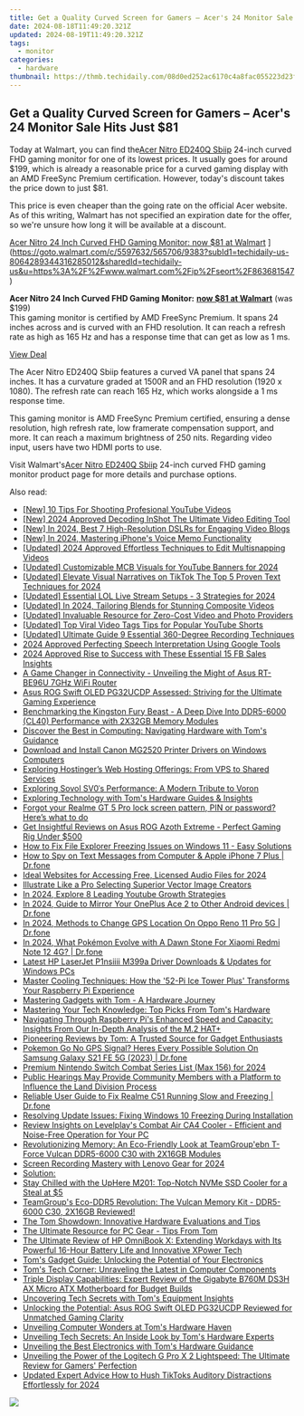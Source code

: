 ```yaml
---
title: Get a Quality Curved Screen for Gamers – Acer's 24 Monitor Sale Hits Just $81
date: 2024-08-18T11:49:20.321Z
updated: 2024-08-19T11:49:20.321Z
tags:
  - monitor
categories:
  - hardware
thumbnail: https://thmb.techidaily.com/08d0ed252ac6170c4a8fac055223d23fecc76ab6227921b368a4209f8523cce7.png
---
```


## Get a Quality Curved Screen for Gamers – Acer's 24 Monitor Sale Hits Just $81

Today at Walmart, you can find the[Acer Nitro ED240Q Sbiip](https://goto.walmart.com/c/5597632/565706/9383?subId1=techidaily-us-9012241473682263508&sharedId=techidaily-us&u=https%3A%2F%2Fwww.walmart.com%2Fip%2Fseort%2F863681547) 24-inch curved FHD gaming monitor for one of its lowest prices. It usually goes for around $199, which is already a reasonable price for a curved gaming display with an AMD FreeSync Premium certification. However, today's discount takes the price down to just $81.

 This price is even cheaper than the going rate on the official Acer website. As of this writing, Walmart has not specified an expiration date for the offer, so we're unsure how long it will be available at a discount.

[Acer Nitro 24 Inch Curved FHD Gaming Monitor: now $81 at Walmart](https://cdn.mos.cms.futurecdn.net/TkYKybHjX22dLQAitAoMeC-200-100.jpg "Acer Nitro 24 Inch Curved FHD Gaming Monitor: now $81 at Walmart") ](https://goto.walmart.com/c/5597632/565706/9383?subId1=techidaily-us-8064289344316285012&sharedId=techidaily-us&u=https%3A%2F%2Fwww.walmart.com%2Fip%2Fseort%2F863681547)

**Acer Nitro 24 Inch Curved FHD Gaming Monitor:** [**now $81 at Walmart**](https://goto.walmart.com/c/5597632/565706/9383?subId1=techidaily-us-8407850270453663568&sharedId=techidaily-us&u=https%3A%2F%2Fwww.walmart.com%2Fip%2Fseort%2F863681547) (was $199)  
 This gaming monitor is certified by AMD FreeSync Premium. It spans 24 inches across and is curved with an FHD resolution. It can reach a refresh rate as high as 165 Hz and has a response time that can get as low as 1 ms.

[View Deal](https://goto.walmart.com/c/5597632/565706/9383?subId1=techidaily-us-8064289344316285012&sharedId=techidaily-us&u=https%3A%2F%2Fwww.walmart.com%2Fip%2Fseort%2F863681547)

 The Acer Nitro ED240Q Sbiip features a curved VA panel that spans 24 inches. It has a curvature graded at 1500R and an FHD resolution (1920 x 1080). The refresh rate can reach 165 Hz, which works alongside a 1 ms response time.

 This gaming monitor is AMD FreeSync Premium certified, ensuring a dense resolution, high refresh rate, low framerate compensation support, and more. It can reach a maximum brightness of 250 nits. Regarding video input, users have two HDMI ports to use.

 Visit Walmart's[Acer Nitro ED240Q Sbiip](https://goto.walmart.com/c/5597632/565706/9383?subId1=techidaily-us-9012241473682263508&sharedId=techidaily-us&u=https%3A%2F%2Fwww.walmart.com%2Fip%2Fseort%2F863681547) 24-inch curved FHD gaming monitor product page for more details and purchase options.

<ins class="adsbygoogle"
     style="display:block"
     data-ad-format="autorelaxed"
     data-ad-client="ca-pub-7571918770474297"
     data-ad-slot="1223367746"></ins>



<ins class="adsbygoogle"
     style="display:block"
     data-ad-client="ca-pub-7571918770474297"
     data-ad-slot="8358498916"
     data-ad-format="auto"
     data-full-width-responsive="true"></ins>

<span class="atpl-alsoreadstyle">Also read:</span>
<div><ul>
<li><a href="https://youtube-webster.techidaily.com/0-tips-for-shooting-profesional-youtube-videos/"><u>[New] 10 Tips For Shooting Profesional YouTube Videos</u></a></li>
<li><a href="https://vp-tips.techidaily.com/new-2024-approved-decoding-inshot-the-ultimate-video-editing-tool/"><u>[New] 2024 Approved  Decoding InShot  The Ultimate Video Editing Tool</u></a></li>
<li><a href="https://facebook-video-footage.techidaily.com/new-in-2024-best-7-high-resolution-dslrs-for-engaging-video-blogs/"><u>[New] In 2024, Best 7 High-Resolution DSLRs for Engaging Video Blogs</u></a></li>
<li><a href="https://desktop-recording.techidaily.com/new-in-2024-mastering-iphones-voice-memo-functionality/"><u>[New] In 2024, Mastering iPhone's Voice Memo Functionality</u></a></li>
<li><a href="https://snapchat-videos.techidaily.com/updated-2024-approved-effortless-techniques-to-edit-multisnapping-videos/"><u>[Updated] 2024 Approved  Effortless Techniques to Edit Multisnapping Videos</u></a></li>
<li><a href="https://facebook-video-footage.techidaily.com/updated-customizable-mcb-visuals-for-youtube-banners-for-2024/"><u>[Updated] Customizable MCB Visuals for YouTube Banners for 2024</u></a></li>
<li><a href="https://tiktok-videos.techidaily.com/updated-elevate-visual-narratives-on-tiktok-the-top-5-proven-text-techniques-for-2024/"><u>[Updated] Elevate Visual Narratives on TikTok  The Top 5 Proven Text Techniques for 2024</u></a></li>
<li><a href="https://visual-screen-recording.techidaily.com/updated-essential-lol-live-stream-setups-3-strategies-for-2024/"><u>[Updated] Essential LOL Live Stream Setups - 3 Strategies for 2024</u></a></li>
<li><a href="https://screen-video-capture.techidaily.com/updated-in-2024-tailoring-blends-for-stunning-composite-videos/"><u>[Updated] In 2024, Tailoring Blends for Stunning Composite Videos</u></a></li>
<li><a href="https://facebook-video-footage.techidaily.com/updated-invaluable-resource-for-zero-cost-video-and-photo-providers/"><u>[Updated] Invaluable Resource for Zero-Cost Video and Photo Providers</u></a></li>
<li><a href="https://youtube-tips.techidaily.com/ed-top-viral-video-tags-tips-for-popular-youtube-shorts/"><u>[Updated] Top Viral Video Tags  Tips for Popular YouTube Shorts</u></a></li>
<li><a href="https://some-tips.techidaily.com/updated-ultimate-guide-9-essential-360-degree-recording-techniques/"><u>[Updated] Ultimate Guide  9 Essential 360-Degree Recording Techniques</u></a></li>
<li><a href="https://screen-activity-recording.techidaily.com/2024-approved-perfecting-speech-interpretation-using-google-tools/"><u>2024 Approved  Perfecting Speech Interpretation Using Google Tools</u></a></li>
<li><a href="https://facebook-video-recording.techidaily.com/2024-approved-rise-to-success-with-these-essential-15-fb-sales-insights/"><u>2024 Approved  Rise to Success with These Essential 15 FB Sales Insights</u></a></li>
<li><a href="https://hardware-reviews.techidaily.com/a-game-changer-in-connectivity-unveiling-the-might-of-asus-rt-be96u-7ghz-wifi-router/"><u>A Game Changer in Connectivity - Unveiling the Might of Asus RT-BE96U 7GHz WiFi Router</u></a></li>
<li><a href="https://hardware-reviews.techidaily.com/asus-rog-swift-oled-pg32ucdp-assessed-striving-for-the-ultimate-gaming-experience/"><u>Asus ROG Swift OLED PG32UCDP Assessed: Striving for the Ultimate Gaming Experience</u></a></li>
<li><a href="https://hardware-reviews.techidaily.com/benchmarking-the-kingston-fury-beast-a-deep-dive-into-ddr5-6000-cl40-performance-with-2x32gb-memory-modules/"><u>Benchmarking the Kingston Fury Beast - A Deep Dive Into DDR5-6000 (CL40) Performance with 2X32GB Memory Modules</u></a></li>
<li><a href="https://hardware-reviews.techidaily.com/discover-the-best-in-computing-navigating-hardware-with-toms-guidance/"><u>Discover the Best in Computing: Navigating Hardware with Tom's Guidance</u></a></li>
<li><a href="https://driver-download.techidaily.com/download-and-install-canon-mg2520-printer-drivers-on-windows-computers/"><u>Download and Install Canon MG2520 Printer Drivers on Windows Computers</u></a></li>
<li><a href="https://hardware-reviews.techidaily.com/exploring-hostingers-web-hosting-offerings-from-vps-to-shared-services/"><u>Exploring Hostinger’s Web Hosting Offerings: From VPS to Shared Services</u></a></li>
<li><a href="https://hardware-reviews.techidaily.com/exploring-sovol-sv0s-performance-a-modern-tribute-to-voron/"><u>Exploring Sovol SV0ˈs Performance: A Modern Tribute to Voron</u></a></li>
<li><a href="https://hardware-reviews.techidaily.com/exploring-technology-with-toms-hardware-guides-and-insights/"><u>Exploring Technology with Tom's Hardware Guides & Insights</u></a></li>
<li><a href="https://phone-solutions.techidaily.com/forgot-your-realme-gt-5-pro-lock-screen-pattern-pin-or-password-here-s-what-to-do-by-drfone-android-unlock-android-unlock/"><u>Forgot your Realme GT 5 Pro lock screen pattern, PIN or password? Here’s what to do</u></a></li>
<li><a href="https://hardware-reviews.techidaily.com/get-insightful-reviews-on-asus-rog-azoth-extreme-perfect-gaming-rig-under-500/"><u>Get Insightful Reviews on Asus ROG Azoth Extreme - Perfect Gaming Rig Under $500</u></a></li>
<li><a href="https://common-error.techidaily.com/how-to-fix-file-explorer-freezing-issues-on-windows-11-easy-solutions/"><u>How to Fix File Explorer Freezing Issues on Windows 11 - Easy Solutions</u></a></li>
<li><a href="https://ios-location-track.techidaily.com/how-to-spy-on-text-messages-from-computer-and-apple-iphone-7-plus-drfone-by-drfone-virtual-ios/"><u>How to Spy on Text Messages from Computer & Apple iPhone 7 Plus | Dr.fone</u></a></li>
<li><a href="https://youtube-webster.techidaily.com/-websites-for-accessing-free-licensed-audio-files-for-2024/"><u>Ideal Websites for Accessing Free, Licensed Audio Files for 2024</u></a></li>
<li><a href="https://extra-information.techidaily.com/illustrate-like-a-pro-selecting-superior-vector-image-creators/"><u>Illustrate Like a Pro  Selecting Superior Vector Image Creators</u></a></li>
<li><a href="https://youtube-data.techidaily.com/24-explore-8-leading-youtube-growth-strategies/"><u>In 2024, Explore 8 Leading Youtube Growth Strategies</u></a></li>
<li><a href="https://screen-mirror.techidaily.com/in-2024-guide-to-mirror-your-oneplus-ace-2-to-other-android-devices-drfone-by-drfone-android/"><u>In 2024, Guide to Mirror Your OnePlus Ace 2 to Other Android devices | Dr.fone</u></a></li>
<li><a href="https://phone-solutions.techidaily.com/in-2024-methods-to-change-gps-location-on-oppo-reno-11-pro-5g-drfone-by-drfone-virtual-android/"><u>In 2024, Methods to Change GPS Location On Oppo Reno 11 Pro 5G | Dr.fone</u></a></li>
<li><a href="https://change-location.techidaily.com/in-2024-what-pokemon-evolve-with-a-dawn-stone-for-xiaomi-redmi-note-12-4g-drfone-by-drfone-virtual-android/"><u>In 2024, What Pokémon Evolve with A Dawn Stone For Xiaomi Redmi Note 12 4G? | Dr.fone</u></a></li>
<li><a href="https://hardware-updates.techidaily.com/latest-hp-laserjet-p1nsiiii-m399a-driver-downloads-and-updates-for-windows-pcs/"><u>Latest HP LaserJet P1nsiiii M399a Driver Downloads & Updates for Windows PCs</u></a></li>
<li><a href="https://hardware-reviews.techidaily.com/master-cooling-techniques-how-the-52-pi-ice-tower-plus-transforms-your-raspberry-pi-experience/"><u>Master Cooling Techniques: How the '52-Pi Ice Tower Plus' Transforms Your Raspberry Pi Experience</u></a></li>
<li><a href="https://hardware-reviews.techidaily.com/mastering-gadgets-with-tom-a-hardware-journey/"><u>Mastering Gadgets with Tom - A Hardware Journey</u></a></li>
<li><a href="https://hardware-reviews.techidaily.com/mastering-your-tech-knowledge-top-picks-from-toms-hardware/"><u>Mastering Your Tech Knowledge: Top Picks From Tom's Hardware</u></a></li>
<li><a href="https://hardware-reviews.techidaily.com/navigating-through-raspberry-pis-enhanced-speed-and-capacity-insights-from-our-in-depth-analysis-of-the-m2-hatplus/"><u>Navigating Through Raspberry Pi's Enhanced Speed and Capacity: Insights From Our In-Depth Analysis of the M.2 HAT+</u></a></li>
<li><a href="https://hardware-reviews.techidaily.com/pioneering-reviews-by-tom-a-trusted-source-for-gadget-enthusiasts/"><u>Pioneering Reviews by Tom: A Trusted Source for Gadget Enthusiasts</u></a></li>
<li><a href="https://change-location.techidaily.com/pokemon-go-no-gps-signal-heres-every-possible-solution-on-samsung-galaxy-s21-fe-5g-2023-drfone-by-drfone-virtual-android/"><u>Pokemon Go No GPS Signal? Heres Every Possible Solution On Samsung Galaxy S21 FE 5G (2023) | Dr.fone</u></a></li>
<li><a href="https://screen-recording.techidaily.com/premium-nintendo-switch-combat-series-list-max-156-for-2024/"><u>Premium Nintendo Switch Combat Series List (Max 156) for 2024</u></a></li>
<li><a href="https://hardware-reviews.techidaily.com/1723341686952-public-hearings-may-provide-community-members-with-a-platform-to-influence-the-land-division-process/"><u>Public Hearings May Provide Community Members with a Platform to Influence the Land Division Process</u></a></li>
<li><a href="https://fix-guide.techidaily.com/reliable-user-guide-to-fix-realme-c51-running-slow-and-freezing-drfone-by-drfone-fix-android-problems-fix-android-problems/"><u>Reliable User Guide to Fix Realme C51 Running Slow and Freezing | Dr.fone</u></a></li>
<li><a href="https://win-howtos.techidaily.com/resolving-update-issues-fixing-windows-10-freezing-during-installation/"><u>Resolving Update Issues: Fixing Windows 10 Freezing During Installation</u></a></li>
<li><a href="https://hardware-reviews.techidaily.com/review-insights-on-levelplays-combat-air-ca4-cooler-efficient-and-noise-free-operation-for-your-pc/"><u>Review Insights on Levelplay's Combat Air CA4 Cooler - Efficient and Noise-Free Operation for Your PC</u></a></li>
<li><a href="https://hardware-reviews.techidaily.com/revolutionizing-memory-an-eco-friendly-look-at-teamgroupebn-t-force-vulcan-ddr5-6000-c30-with-2x16gb-modules/"><u>Revolutionizing Memory: An Eco-Friendly Look at TeamGroup'ebn T-Force Vulcan DDR5-6000 C30 with 2X16GB Modules</u></a></li>
<li><a href="https://screen-video-capture.techidaily.com/screen-recording-mastery-with-lenovo-gear-for-2024/"><u>Screen Recording Mastery with Lenovo Gear for 2024</u></a></li>
<li><a href="https://hardware-reviews.techidaily.com/1723341722803-solution/"><u>Solution:</u></a></li>
<li><a href="https://hardware-reviews.techidaily.com/1723341743302-stay-chilled-with-the-uphere-m201-top-notch-nvme-ssd-cooler-for-a-steal-at-5/"><u>Stay Chilled with the UpHere M201: Top-Notch NVMe SSD Cooler for a Steal at $5</u></a></li>
<li><a href="https://hardware-reviews.techidaily.com/1723341683638-teamgroups-eco-ddr5-revolution-the-vulcan-memory-kit-ddr5-6000-c30-2x16gb-reviewed/"><u>TeamGroup's Eco-DDR5 Revolution: The Vulcan Memory Kit - DDR5-6000 C30, 2X16GB Reviewed!</u></a></li>
<li><a href="https://hardware-reviews.techidaily.com/the-tom-showdown-innovative-hardware-evaluations-and-tips/"><u>The Tom Showdown: Innovative Hardware Evaluations and Tips</u></a></li>
<li><a href="https://hardware-reviews.techidaily.com/the-ultimate-resource-for-pc-gear-tips-from-tom/"><u>The Ultimate Resource for PC Gear - Tips From Tom</u></a></li>
<li><a href="https://hardware-reviews.techidaily.com/the-ultimate-review-of-hp-omnibook-x-extending-workdays-with-its-powerful-16-hour-battery-life-and-innovative-xpower-tech/"><u>The Ultimate Review of HP OmniBook X: Extending Workdays with Its Powerful 16-Hour Battery Life and Innovative XPower Tech</u></a></li>
<li><a href="https://hardware-reviews.techidaily.com/toms-gadget-guide-unlocking-the-potential-of-your-electronics/"><u>Tom's Gadget Guide: Unlocking the Potential of Your Electronics</u></a></li>
<li><a href="https://hardware-reviews.techidaily.com/toms-tech-corner-unraveling-the-latest-in-computer-components/"><u>Tom's Tech Corner: Unraveling the Latest in Computer Components</u></a></li>
<li><a href="https://hardware-reviews.techidaily.com/triple-display-capabilities-expert-review-of-the-gigabyte-b760m-ds3h-ax-micro-atx-motherboard-for-budget-builds/"><u>Triple Display Capabilities: Expert Review of the Gigabyte B760M DS3H AX Micro ATX Motherboard for Budget Builds</u></a></li>
<li><a href="https://hardware-reviews.techidaily.com/uncovering-tech-secrets-with-toms-equipment-insights/"><u>Uncovering Tech Secrets with Tom's Equipment Insights</u></a></li>
<li><a href="https://hardware-reviews.techidaily.com/unlocking-the-potential-asus-rog-swift-oled-pg32ucdp-reviewed-for-unmatched-gaming-clarity/"><u>Unlocking the Potential: Asus ROG Swift OLED PG32UCDP Reviewed for Unmatched Gaming Clarity</u></a></li>
<li><a href="https://hardware-reviews.techidaily.com/unveiling-computer-wonders-at-toms-hardware-haven/"><u>Unveiling Computer Wonders at Tom's Hardware Haven</u></a></li>
<li><a href="https://hardware-reviews.techidaily.com/unveiling-tech-secrets-an-inside-look-by-toms-hardware-experts/"><u>Unveiling Tech Secrets: An Inside Look by Tom's Hardware Experts</u></a></li>
<li><a href="https://hardware-reviews.techidaily.com/unveiling-the-best-electronics-with-toms-hardware-guidance/"><u>Unveiling the Best Electronics with Tom's Hardware Guidance</u></a></li>
<li><a href="https://hardware-reviews.techidaily.com/unveiling-the-power-of-the-logitech-g-pro-x-2-lightspeed-the-ultimate-review-for-gamers-perfection/"><u>Unveiling the Power of the Logitech G Pro X 2 Lightspeed: The Ultimate Review for Gamers' Perfection</u></a></li>
<li><a href="https://audio-editing.techidaily.com/updated-expert-advice-how-to-hush-tiktoks-auditory-distractions-effortlessly-for-2024/"><u>Updated Expert Advice How to Hush TikToks Auditory Distractions Effortlessly for 2024</u></a></li>
</ul></div>

<!-- affiliate ads begin -->
<a href="https://secure.2checkout.com/order/checkout.php?PRODS=4620778&QTY=1&AFFILIATE=108875&CART=1"><img src="https://secure.avangate.com/images/merchant/07dd4d5a72f5740ef0f035f201951476/728__90banner.jpg" border="0"></a>
<!-- affiliate ads end -->